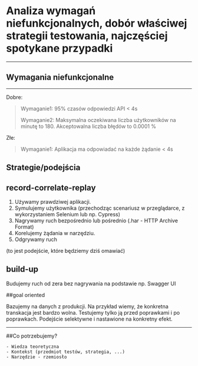 # Analiza wymagań niefunkcjonalnych, dobór właściwej strategii testowania, najczęściej spotykane przypadki
***
## Wymagania niefunkcjonalne
***

Dobre:

>Wymaganie1: 95% czasów odpowiedzi API < 4s
>
>Wymaganie2: Maksymalna oczekiwana liczba użytkowników na minutę to 180. Akceptowalna liczba błędów to 0.0001 %
>

Złe:

>Wymaganie1: Aplikacja ma odpowiadać na każde żądanie < 4s
>


## Strategie/podejścia

## record-correlate-replay

1. Używamy prawdziwej aplikacji.
2. Symulujemy użytkownika (przechodząc scenariusz w przeglądarce, z wykorzystaniem Selenium lub np. Cypress)
3. Nagrywamy ruch bezpośrednio lub pośrednio (.har - HTTP Archive Format)
4. Korelujemy żądania w narzędziu.
5. Odgrywamy ruch

(to jest podejście, które będziemy dziś omawiać)

## build-up

Budujemy ruch od zera bez nagrywania na podstawie np. Swagger UI

##goal oriented

Bazujemy na danych z produkcji. Na przykład wiemy, że konkretna transkacja jest bardzo wolna. Testujemy tylko ją przed poprawkami i po poprawkach.
Podejście selektywne i nastawione na konkretny efekt.

***

##Co potrzebujemy?

    - Wiedza teoretyczna
    - Kontekst (przedmiot testów, strategia, ...)
    - Narzędzie - rzemiosło
   